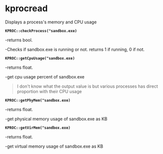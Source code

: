 # kprocread
Displays a process's memory and CPU usage


**`KPROC::checkProcess("sandbox.exe)`**

-returns bool.

-Checks if sandbox.exe is running or not. returns 1 if running, 0 if not.


**`KPROC::getCpuUsage("sandbox.exe)`**

-returns float.

-get cpu usage percent of sandbox.exe

>I don't know what the output value is but various processes has direct proportion with their CPU usage


**`KPROC::getPhyMem("sandbox.exe)`**

-returns float.

-get physical memory usage of sandbox.exe as KB


**`KPROC::getVirMem("sandbox.exe)`**

-returns float.

-get virtual memory usage of sandbox.exe as KB
